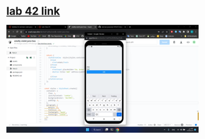 # [lab 42 link](https://snack.expo.dev/@ehab1salhe/763cc2)
![lab 41 screen shot](https://github.com/ehabsalhi/react-native/blob/main/Screenshot%20(54).png?raw=true)
